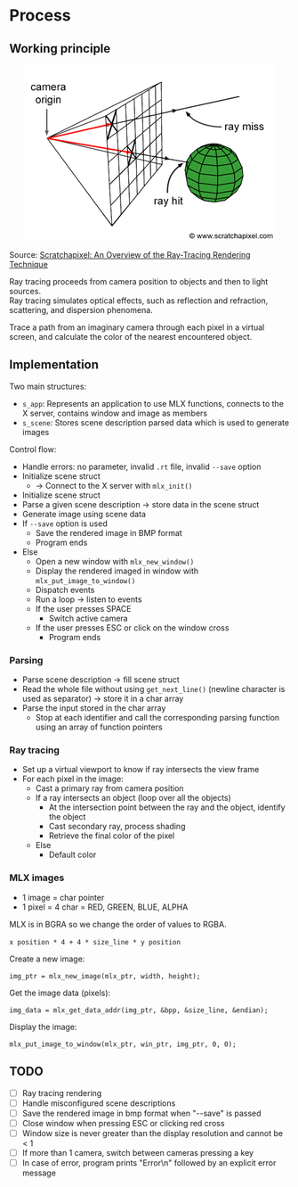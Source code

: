 # Process

## Working principle

<p align="center">
  <img src="assets/rt-setup2.png" alt="rt-setup2" />
</p>

Source: [Scratchapixel: An Overview of the Ray-Tracing Rendering Technique](https://www.scratchapixel.com/lessons/3d-basic-rendering/ray-tracing-overview)

Ray tracing proceeds from camera position to objects and then to light sources.  
Ray tracing simulates optical effects, such as reflection and refraction, scattering, and dispersion phenomena.

Trace a path from an imaginary camera through each pixel in a virtual screen, and calculate the color of the nearest encountered object.

## Implementation

Two main structures:

- `s_app`: Represents an application to use MLX functions, connects to the X server, contains window and image as members
- `s_scene`: Stores scene description parsed data which is used to generate images

Control flow:

- Handle errors: no parameter, invalid `.rt` file, invalid `--save` option
- Initialize scene struct
  - -> Connect to the X server with `mlx_init()`
- Initialize scene struct
- Parse a given scene description -> store data in the scene struct
- Generate image using scene data
- If `--save` option is used
  - Save the rendered image in BMP format
  - Program ends
- Else
  - Open a new window with `mlx_new_window()`
  - Display the rendered imaged in window with `mlx_put_image_to_window()`
  - Dispatch events
  - Run a loop -> listen to events
  - If the user presses SPACE
    - Switch active camera
  - If the user presses ESC or click on the window cross
    - Program ends

### Parsing

- Parse scene description -> fill scene struct
- Read the whole file without using `get_next_line()` (newline character is used as separator) -> store it in a char array
- Parse the input stored in the char array
  - Stop at each identifier and call the corresponding parsing function using an array of function pointers

### Ray tracing

- Set up a virtual viewport to know if ray intersects the view frame
- For each pixel in the image:
  - Cast a primary ray from camera position
  - If a ray intersects an object (loop over all the objects)
    - At the intersection point between the ray and the object, identify the object
    - Cast secondary ray, process shading
    - Retrieve the final color of the pixel
  - Else
    - Default color

### MLX images

- 1 image = char pointer
- 1 pixel = 4 char = RED, GREEN, BLUE, ALPHA

MLX is in BGRA so we change the order of values to RGBA.

`x position * 4 + 4 * size_line * y position`

Create a new image:
```
img_ptr = mlx_new_image(mlx_ptr, width, height);
```

Get the image data (pixels):
```
img_data = mlx_get_data_addr(img_ptr, &bpp, &size_line, &endian);
```

Display the image:
```
mlx_put_image_to_window(mlx_ptr, win_ptr, img_ptr, 0, 0);
```

## TODO

- [ ] Ray tracing rendering
- [ ] Handle misconfigured scene descriptions
- [ ] Save the rendered image in bmp format when "--save" is passed
- [ ] Close window when pressing ESC or clicking red cross
- [ ] Window size is never greater than the display resolution and cannot be < 1
- [ ] If more than 1 camera, switch between cameras pressing a key
- [ ] In case of error, program prints "Error\n" followed by an explicit error message
